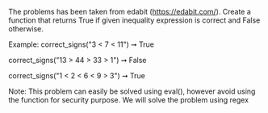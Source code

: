 The problems has been taken from edabit (https://edabit.com/). Create a function that returns True if given inequality expression is correct and False otherwise. 

Example: correct_signs("3 < 7 < 11") ➞ True

correct_signs("13 > 44 > 33 > 1") ➞ False

correct_signs("1 < 2 < 6 < 9 > 3") ➞ True

Note: This problem can easily be solved using eval(), however avoid using the function for security purpose. We will solve the problem using regex
